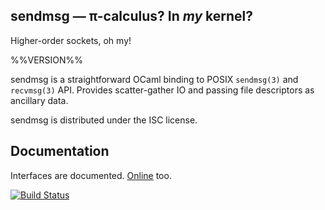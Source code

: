 ## sendmsg — π-calculus? In _my_ kernel?

Higher-order sockets, oh my!

%%VERSION%%

sendmsg is a straightforward OCaml binding to POSIX `sendmsg(3)` and `recvmsg(3)`
API. Provides scatter-gather IO and passing file descriptors as ancillary data.

sendmsg is distributed under the ISC license.

## Documentation

Interfaces are documented. [Online][doc] too.

[doc]: https://pqwy.github.io/sendmsg/doc

[![Build Status](https://travis-ci.org/pqwy/sendmsg.svg?branch=master)](https://travis-ci.org/pqwy/sendmsg)
